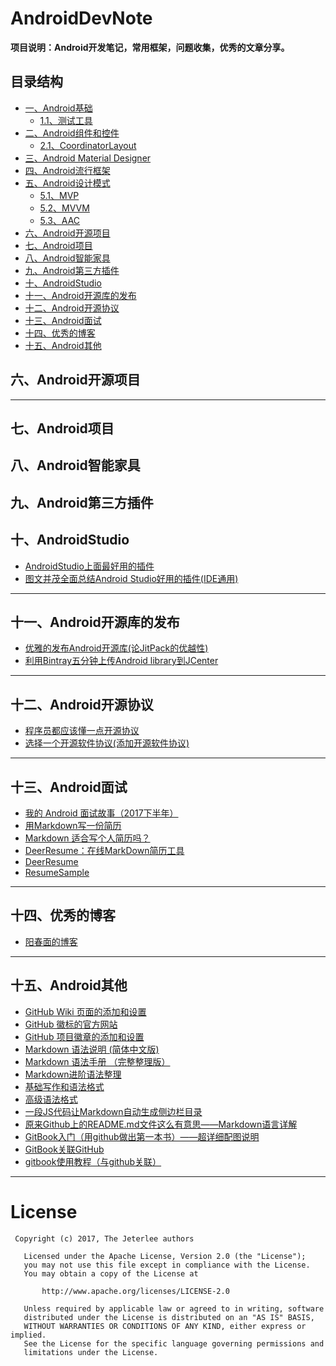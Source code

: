 # AndroidDevNote

**项目说明：Android开发笔记，常用框架，问题收集，优秀的文章分享。**


## 目录结构
- [一、Android基础](#20171107001)
  - [1.1、测试工具](#20171108004)
- [二、Android组件和控件](#20171107002)
  - [2.1、CoordinatorLayout](#20171108002)
- [三、Android Material Designer](#20171107003)
- [四、Android流行框架](#20171107004)
- [五、Android设计模式](#20171108001)
  - [5.1、MVP](#20171109001)
  - [5.2、MVVM](#20171109002)
  - [5.3、AAC](#20171109003)
- [六、Android开源项目](#20171024001)
- [七、Android项目](#20171107005)
- [八、Android智能家具](#20171107006)
- [九、Android第三方插件](#20171107007)
- [十、AndroidStudio](#20171025001)
- [十一、Android开源库的发布](#20170921001)
- [十二、Android开源协议](#20170921002)
- [十三、Android面试](#20171107008)
- [十四、优秀的博客](#20171108003)
- [十五、Android其他](#20171107009)



<h2 id="20171024001">六、Android开源项目</h2>



---


<h2 id="20171107005">七、Android项目</h2>

<h2 id="20171107006">八、Android智能家具</h2>

<h2 id="20171107007">九、Android第三方插件</h2>

<h2 id="20171025001">十、AndroidStudio</h2>

- [AndroidStudio上面最好用的插件](http://www.jianshu.com/p/d76b60a3883d)
- [图文并茂全面总结Android Studio好用的插件(IDE通用)](http://www.jianshu.com/p/269a48d7508d)

---


<h2 id="20170921001">十一、Android开源库的发布</h2>

- [优雅的发布Android开源库(论JitPack的优越性)](http://www.jianshu.com/p/4cfa850c01f5)
- [利用Bintray五分钟上传Android library到JCenter](http://www.jianshu.com/p/eb44c482b464)

---


<h2 id="20170921002">十二、Android开源协议</h2>

- [程序员都应该懂一点开源协议](http://blog.csdn.net/growing_tree/article/details/77888457)
- [选择一个开源软件协议(添加开源软件协议)](http://choosealicense.online/)

---


<h2 id="20171107008">十三、Android面试</h2>

- [我的 Android 面试故事（2017下半年）](http://blog.csdn.net/mabeijianxi/article/details/78452325)
- [用Markdown写一份简历](http://www.jianshu.com/p/a8d229da38f1)
- [Markdown 适合写个人简历吗？](https://www.zhihu.com/question/20546890)
- [DeerResume：在线MarkDown简历工具](http://get.ftqq.com/745.get)
- [DeerResume](https://github.com/geekcompany/DeerResume)
- [ResumeSample](https://github.com/geekcompany/ResumeSample)

---


<h2 id="20171108003">十四、优秀的博客</h2>

- [阳春面的博客](https://appkfz.com/android/)

---


<h2 id="20171107009">十五、Android其他</h2>

- [GitHub Wiki 页面的添加和设置](http://www.jianshu.com/p/c187fd088b71)
- [GitHub 徽标的官方网站](http://shields.io/)
- [GitHub 项目徽章的添加和设置](http://www.jianshu.com/p/e9ce56cb24ef)
- [Markdown 语法说明 (简体中文版) ](http://wowubuntu.com/markdown/#list)
- [Markdown 语法手册 （完整整理版）](http://blog.leanote.com/post/freewalk/Markdown-%E8%AF%AD%E6%B3%95%E6%89%8B%E5%86%8C#index)
- [Markdown进阶语法整理](http://www.jianshu.com/p/0b257de21eb5)
- [基础写作和语法格式](https://www.cnblogs.com/yabin/p/6366151.html)
- [高级语法格式](http://www.cnblogs.com/yabin/p/6366176.html)
- [一段JS代码让Markdown自动生成侧边栏目录](http://www.jianshu.com/p/34c92cbd0aaf/)
- [原来Github上的README.md文件这么有意思——Markdown语言详解](http://blog.csdn.net/zhaokaiqiang1992/article/details/41349819)
- [GitBook入门（用github做出第一本书）——超详细配图说明](http://www.jianshu.com/p/fa38ef97431d)
- [GitBook关联GitHub](https://segmentfault.com/a/1190000011440899)
- [gitbook使用教程（与github关联）](http://blog.csdn.net/snail_ren/article/details/53318564)

---


# License

```
 Copyright (c) 2017, The Jeterlee authors 

   Licensed under the Apache License, Version 2.0 (the "License");
   you may not use this file except in compliance with the License.
   You may obtain a copy of the License at

       http://www.apache.org/licenses/LICENSE-2.0

   Unless required by applicable law or agreed to in writing, software
   distributed under the License is distributed on an "AS IS" BASIS,
   WITHOUT WARRANTIES OR CONDITIONS OF ANY KIND, either express or implied.
   See the License for the specific language governing permissions and
   limitations under the License.
```
